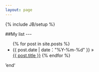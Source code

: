 ```yaml
---
layout: page
---
```

{% include JB/setup %}


##My list ---


<ul class="posts">
  {% for post in site.posts %}
    <li><span>{{ post.date | date："%Y-%m-%d" }}</span> &raquo; </li>
<a href="{{ BASE_PATH }}{{ post.url }}">{{ post.title }}</a>
  {% endfor %}
</ul>




’end‘


